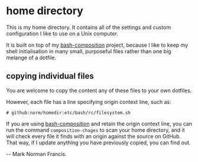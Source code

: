 home directory
==============

This is my home directory. It contains all of the settings and custom 
configuration I like to use on a Unix computer.

It is built on top of my [bash-composition] project, because I like to
keep my shell initialisation in many small, purposeful files rather than
one big melange of a dotfile.

## copying individual files

You are welcome to copy the content any of these files to your own dotfiles.

However, each file has a line specifying origin context line, such as:

    # github:norm/homedir:etc/bash/rc/filesystem.sh

If you are using [bash-composition] and retain the origin context line,
you can run the command `composition-chages` to scan your home directory,
and it will check every file it finds with an origin against the source
on GitHub. That way, if I update anything you have previously copied,
you can find out.

-- Mark Norman Francis.

[bash-composition]: https://github.com/norm/bash-composition
